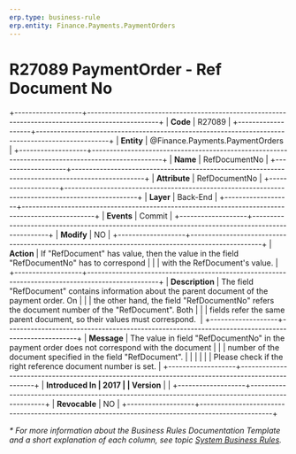 ```yaml
---
erp.type: business-rule
erp.entity: Finance.Payments.PaymentOrders
---
```


# R27089 PaymentOrder - Ref Document No
+-------------------+--------------------------------------------------------------------------------------------------+
| **Code**          | R27089                                                                                           |
+-------------------+--------------------------------------------------------------------------------------------------+
| **Entity**        | @Finance.Payments.PaymentOrders                                                                  |
+-------------------+--------------------------------------------------------------------------------------------------+
| **Name**          | RefDocumentNo                                                                                    |
+-------------------+--------------------------------------------------------------------------------------------------+
| **Attribute**     | RefDocumentNo                                                                                    |
+-------------------+--------------------------------------------------------------------------------------------------+
| **Layer**         | Back-End                                                                                         |
+-------------------+--------------------------------------------------------------------------------------------------+
| **Events**        | Commit                                                                                           |
+-------------------+--------------------------------------------------------------------------------------------------+
| **Modify**        | NO                                                                                               |
+-------------------+--------------------------------------------------------------------------------------------------+
| **Action**        | If \"RefDocument\" has value, then the value in the field \"RefDocumentNo\" has to correspond    |
|                   | with the RefDocument\'s value.                                                                   |
+-------------------+--------------------------------------------------------------------------------------------------+
| **Description**   | The field "RefDocument" contains information about the parent document of the payment order. On  |
|                   | the other hand, the field "RefDocumentNo" refers the document number of the \"RefDocument". Both |
|                   | fields refer the same parent document, so their values must correspond.                          |
+-------------------+--------------------------------------------------------------------------------------------------+
| **Message**       | The value in field \"RefDocumentNo\" in the payment order does not correspond with the document  |
|                   | number of the document specified in the field \"RefDocument\".                                   |
|                   |                                                                                                  |
|                   | Please check if the right reference document number is set.                                      |
+-------------------+--------------------------------------------------------------------------------------------------+
| **Introduced In   | 2017                                                                                             |
| Version**         |                                                                                                  |
+-------------------+--------------------------------------------------------------------------------------------------+
| **Revocable**     | NO                                                                                               |
+-------------------+--------------------------------------------------------------------------------------------------+

*\* For more information about the Business Rules Documentation Template and a short explanation of each column, see
topic [System Business Rules](../templates/template-description-system-business-rules.md).*
